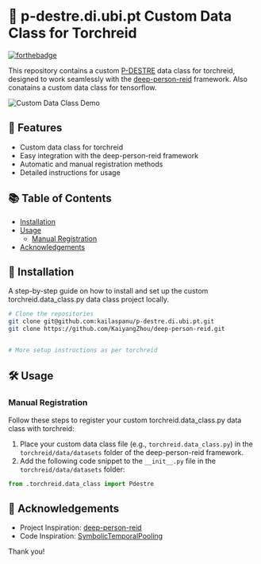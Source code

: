 # 🚀 p-destre.di.ubi.pt Custom Data Class for Torchreid



[![forthebadge](https://forthebadge.com/images/badges/made-with-python.svg)](https://forthebadge.com)

This repository contains a custom [P-DESTRE](http://p-destre.di.ubi.pt/) data class for torchreid, designed to work seamlessly with the [deep-person-reid](https://github.com/KaiyangZhou/deep-person-reid) framework.
Also conatains a custom data class for tensorflow.

![Custom Data Class Demo](path/to/demo.gif)

## 🌟 Features

- Custom data class for torchreid
- Easy integration with the deep-person-reid framework
- Automatic and manual registration methods
- Detailed instructions for usage

## 📚 Table of Contents

- [Installation](#-installation)
- [Usage](#-usage)
  - [Manual Registration](#manual-registration)
- [Acknowledgements](#-acknowledgements)

## 🔧 Installation

A step-by-step guide on how to install and set up the custom torchreid.data_class.py data class project locally.
  ```sh
# Clone the repositories
git clone git@github.com:kailaspanu/p-destre.di.ubi.pt.git
git clone https://github.com/KaiyangZhou/deep-person-reid.git


# More setup instructions as per torchreid 
```

## 🛠️ Usage

### Manual Registration

Follow these steps to register your custom torchreid.data_class.py data class with torchreid:

1. Place your custom data class file (e.g., `torchreid.data_class.py`) in the `torchreid/data/datasets` folder of the deep-person-reid framework.
2. Add the following code snippet to the `__init__.py` file in the `torchreid/data/datasets` folder:

```python
from .torchreid.data_class import Pdestre
```

## 🙏 Acknowledgements


- Project Inspiration: [deep-person-reid](https://github.com/KaiyangZhou/deep-person-reid)
- Code Inspiration: [SymbolicTemporalPooling](https://github.com/aru05c/SymbolicTemporalPooling)

Thank you!

